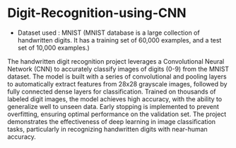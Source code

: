 # Digit-Recognition-using-CNN

- Dataset used : MNIST
(MNIST database is a large collection of handwritten digits. It has a training set of 60,000 examples, and a test set of 10,000 examples.)

The handwritten digit recognition project leverages a Convolutional Neural Network (CNN) to accurately classify images of digits (0-9) from the MNIST dataset. The model is built with a series of convolutional and pooling layers to automatically extract features from 28x28 grayscale images, followed by fully connected dense layers for classification. Trained on thousands of labeled digit images, the model achieves high accuracy, with the ability to generalize well to unseen data. Early stopping is implemented to prevent overfitting, ensuring optimal performance on the validation set. The project demonstrates the effectiveness of deep learning in image classification tasks, particularly in recognizing handwritten digits with near-human accuracy.
